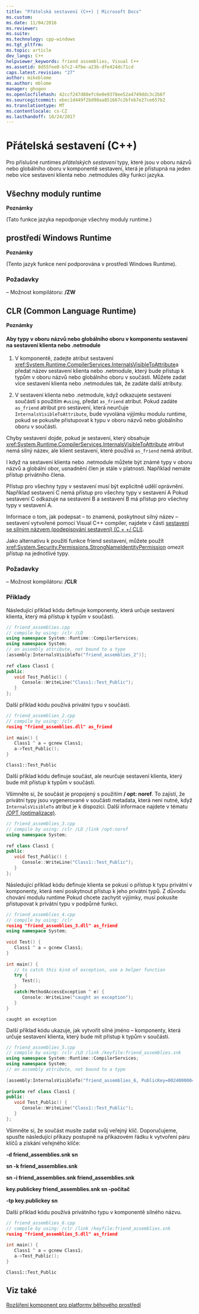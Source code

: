 ```yaml
---
title: "Přátelská sestavení (C++) | Microsoft Docs"
ms.custom: 
ms.date: 11/04/2016
ms.reviewer: 
ms.suite: 
ms.technology: cpp-windows
ms.tgt_pltfrm: 
ms.topic: article
dev_langs: C++
helpviewer_keywords: friend assemblies, Visual C++
ms.assetid: 8d55fee0-b7c2-4fbe-a23b-dfe424dc71cd
caps.latest.revision: "27"
author: mikeblome
ms.author: mblome
manager: ghogen
ms.openlocfilehash: 42ccf247d88efc6e0e9378ee52a4749ddc3c2b6f
ms.sourcegitcommit: ebec1d449f2bd98aa851667c2bfeb7e27ce657b2
ms.translationtype: MT
ms.contentlocale: cs-CZ
ms.lasthandoff: 10/24/2017
---
```

# <a name="friend-assemblies-c"></a>Přátelská sestavení (C++)
Pro příslušné runtimes *přátelských sestavení* typy, které jsou v oboru názvů nebo globálního oboru v komponentě sestavení, která je přístupná na jeden nebo více sestavení klienta nebo .netmodules díky funkci jazyka.  
  
## <a name="all-runtimes"></a>Všechny moduly runtime  
 **Poznámky**  
  
 (Tato funkce jazyka nepodporuje všechny moduly runtime.)  
  
## <a name="windows-runtime"></a>prostředí Windows Runtime  
 **Poznámky**  
  
 (Tento jazyk funkce není podporována v prostředí Windows Runtime).  
  
### <a name="requirements"></a>Požadavky  
 – Možnost kompilátoru: **/ZW**  
  
## <a name="common-language-runtime"></a>CLR (Common Language Runtime) 
 **Poznámky**  
  
#### <a name="to-make-types-at-namespace-scope-or-global-scope-in-an-assembly-component-accessible-to-a-client-assembly-or-netmodule"></a>Aby typy v oboru názvů nebo globálního oboru v komponentu sestavení na sestavení klienta nebo .netmodule  
  
1.  V komponentě, zadejte atribut sestavení <xref:System.Runtime.CompilerServices.InternalsVisibleToAttribute>a předat název sestavení klienta nebo .netmodule, který bude přístup k typům v oboru názvů nebo globálního oboru v součásti.  Můžete zadat více sestavení klienta nebo .netmodules tak, že zadáte další atributy.  
  
2.  V sestavení klienta nebo .netmodule, když odkazujete sestavení součástí s použitím `#using`, předat `as_friend` atribut.  Pokud zadáte `as_friend` atribut pro sestavení, která neurčuje `InternalsVisibleToAttribute`, bude vyvolána výjimku modulu runtime, pokud se pokusíte přistupovat k typu v oboru názvů nebo globálního oboru v součásti.  
  
 Chyby sestavení dojde, pokud je sestavení, který obsahuje <xref:System.Runtime.CompilerServices.InternalsVisibleToAttribute> atribut nemá silný název, ale klient sestavení, které používá `as_friend` nemá atribut.  
  
 I když na sestavení klienta nebo .netmodule můžete být známé typy v oboru názvů a globální obor, usnadnění člen je stále v platnosti.  Například nemáte přístup privátního člena.  
  
 Přístup pro všechny typy v sestavení musí být explicitně udělí oprávnění.  Například sestavení C nemá přístup pro všechny typy v sestavení A Pokud sestavení C odkazuje na sestavení B a sestavení B má přístup pro všechny typy v sestavení A.  
  
 Informace o tom, jak podepsat – to znamená, poskytnout silný název – sestavení vytvořené pomocí Visual C++ compiler, najdete v části [sestavení se silným názvem (podepisování sestavení) (C + +/ CLI)](../dotnet/strong-name-assemblies-assembly-signing-cpp-cli.md).  
  
 Jako alternativu k použití funkce friend sestavení, můžete použít <xref:System.Security.Permissions.StrongNameIdentityPermission> omezit přístup na jednotlivé typy.  
  
### <a name="requirements"></a>Požadavky  
 – Možnost kompilátoru:   **/CLR**  
  
### <a name="examples"></a>Příklady  
 Následující příklad kódu definuje komponenty, která určuje sestavení klienta, který má přístup k typům v součásti.  
  
```cpp  
// friend_assemblies.cpp  
// compile by using: /clr /LD  
using namespace System::Runtime::CompilerServices;  
using namespace System;  
// an assembly attribute, not bound to a type  
[assembly:InternalsVisibleTo("friend_assemblies_2")];  
  
ref class Class1 {  
public:  
   void Test_Public() {  
      Console::WriteLine("Class1::Test_Public");  
   }  
};  
```  
  
 Další příklad kódu používá privátní typu v součásti.  
  
```cpp  
// friend_assemblies_2.cpp  
// compile by using: /clr  
#using "friend_assemblies.dll" as_friend  
  
int main() {  
   Class1 ^ a = gcnew Class1;  
   a->Test_Public();  
}  
```  
  
```Output  
Class1::Test_Public  
```  
  
 Další příklad kódu definuje součást, ale neurčuje sestavení klienta, který bude mít přístup k typům v součásti.  
  
 Všimněte si, že součást je propojený s použitím **/ opt: noref**. To zajistí, že privátní typy jsou vygenerované v součásti metadata, která není nutné, když `InternalsVisibleTo` atribut je k dispozici. Další informace najdete v tématu [/OPT (optimalizace)](../build/reference/opt-optimizations.md).  
  
```cpp  
// friend_assemblies_3.cpp  
// compile by using: /clr /LD /link /opt:noref  
using namespace System;  
  
ref class Class1 {  
public:  
   void Test_Public() {  
      Console::WriteLine("Class1::Test_Public");  
   }  
};  
```  
  
 Následující příklad kódu definuje klienta se pokusí o přístup k typu privátní v komponenty, která není poskytnout přístup k jeho privátní typů. Z důvodu chování modulu runtime Pokud chcete zachytit výjimky, musí pokusíte přistupovat k privátní typu v podpůrné funkci.  
  
```cpp  
// friend_assemblies_4.cpp  
// compile by using: /clr  
#using "friend_assemblies_3.dll" as_friend  
using namespace System;  
  
void Test() {  
   Class1 ^ a = gcnew Class1;  
}  
  
int main() {  
   // to catch this kind of exception, use a helper function  
   try {  
      Test();     
   }  
   catch(MethodAccessException ^ e) {  
      Console::WriteLine("caught an exception");  
   }  
}  
```  
  
```Output  
caught an exception  
```
  
 Další příklad kódu ukazuje, jak vytvořit silné jméno – komponenty, která určuje sestavení klienta, který bude mít přístup k typům v součásti.  
  
```cpp  
// friend_assemblies_5.cpp  
// compile by using: /clr /LD /link /keyfile:friend_assemblies.snk  
using namespace System::Runtime::CompilerServices;  
using namespace System;  
// an assembly attribute, not bound to a type  
  
[assembly:InternalsVisibleTo("friend_assemblies_6, PublicKey=00240000048000009400000006020000002400005253413100040000010001000bf45d77fd991f3bff0ef51af48a12d35699e04616f27ba561195a69ebd3449c345389dc9603d65be8cd1987bc7ea48bdda35ac7d57d3d82c666b7fc1a5b79836d139ef0ac8c4e715434211660f481612771a9f7059b9b742c3d8af00e01716ed4b872e6f1be0e94863eb5745224f0deaba5b137624d7049b6f2d87fba639fc5")];  
  
private ref class Class1 {  
public:  
   void Test_Public() {  
      Console::WriteLine("Class1::Test_Public");  
   }  
};  
```  
  
 Všimněte si, že součást musíte zadat svůj veřejný klíč. Doporučujeme, spusťte následující příkazy postupně na příkazovém řádku k vytvoření páru klíčů a získání veřejného klíče:  
  
 **-d friend_assemblies.snk sn**  
  
 **sn -k friend_assemblies.snk**  
  
 **sn -i friend_assemblies.snk friend_assemblies.snk**  
  
 **key.publickey friend_assemblies.snk sn -počítač**  
  
 **-tp key.publickey sn**  
  
 Další příklad kódu používá privátního typu v komponentě silného názvu.  
  
```cpp  
// friend_assemblies_6.cpp  
// compile by using: /clr /link /keyfile:friend_assemblies.snk  
#using "friend_assemblies_5.dll" as_friend  
  
int main() {  
   Class1 ^ a = gcnew Class1;  
   a->Test_Public();  
}  
```  
  
```Output  
Class1::Test_Public  
```  
  
## <a name="see-also"></a>Viz také  
 [Rozšíření komponent pro platformy běhového prostředí](../windows/component-extensions-for-runtime-platforms.md)
